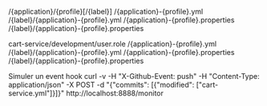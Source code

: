 /{application}/{profile}[/{label}]
/{application}-{profile}.yml
/{label}/{application}-{profile}.yml
/{application}-{profile}.properties
/{label}/{application}-{profile}.properties



cart-service/development/user.role
/{application}-{profile}.yml
/{label}/{application}-{profile}.yml
/{application}-{profile}.properties
/{label}/{application}-{profile}.properties


Simuler un event hook
curl -v -H "X-Github-Event: push" -H "Content-Type: application/json" -X POST -d "{\"commits\": [{\"modified\": [\"cart-service.yml\"]}]}" http://localhost:8888/monitor
